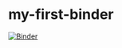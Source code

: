 # my-first-binder
[![Binder](https://mybinder.org/badge_logo.svg)](https://mybinder.org/v2/gh/SwathiPriyaN/my-first-binder.git/HEAD)
